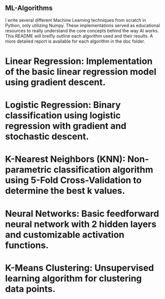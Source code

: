 ## ML-Algorithms
I write several different Machine Learning techniques from scratch in Python, only utilizing Numpy.
These implementations served as educational resources to really understand the core concepts behind the way AI works.
This README will breifly outline each algorithm used and their results. A more detailed report is available for each algorithm in the doc folder.

# Linear Regression: Implementation of the basic linear regression model using gradient descent.




# Logistic Regression: Binary classification using logistic regression with gradient and stochastic descent.




# K-Nearest Neighbors (KNN): Non-parametric classification algorithm using 5-Fold Cross-Validation to determine the best k values.




# Neural Networks: Basic feedforward neural network with 2 hidden layers and customizable activation functions.




# K-Means Clustering: Unsupervised learning algorithm for clustering data points.
